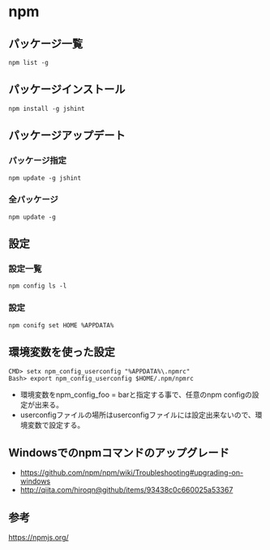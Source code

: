 ﻿# npm


## パッケージ一覧

```clike
npm list -g
```

## パッケージインストール

```clike
npm install -g jshint
```

## パッケージアップデート
### パッケージ指定

```clike
npm update -g jshint
```

### 全パッケージ

```clike
npm update -g
```

## 設定
### 設定一覧

```clike
npm config ls -l
```

### 設定

```clike
npm conifg set HOME %APPDATA%
```

## 環境変数を使った設定

```clike
CMD> setx npm_config_userconfig "%APPDATA%\.npmrc"
Bash> export npm_config_userconfig $HOME/.npm/npmrc
```

- 環境変数をnpm_config_foo = barと指定する事で、任意のnpm configの設定が出来る。
- userconfigファイルの場所はuserconfigファイルには設定出来ないので、環境変数で設定する。

## Windowsでのnpmコマンドのアップグレード

- https://github.com/npm/npm/wiki/Troubleshooting#upgrading-on-windows
- http://qiita.com/hiroqn@github/items/93438c0c660025a53367

## 参考
https://npmjs.org/
